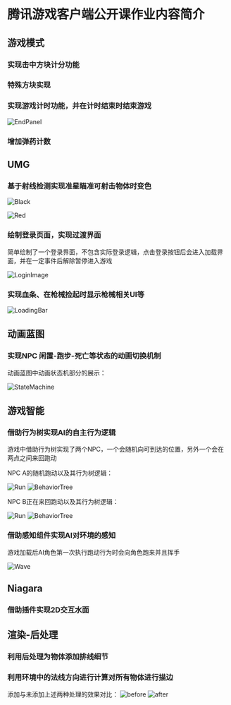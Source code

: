 # 腾讯游戏客户端公开课作业内容简介
## 游戏模式
### 实现击中方块计分功能

### 特殊方块实现

### 实现游戏计时功能，并在计时结束时结束游戏

![EndPanel](/ReadmeImage/EndPanel.png)

### 增加弹药计数


## UMG
### 基于射线检测实现准星瞄准可射击物体时变色

![Black](/ReadmeImage//BlackForesight.png)

![Red](/ReadmeImage/RedForesight.png)

### 绘制登录页面，实现过渡界面
简单绘制了一个登录界面，不包含实际登录逻辑，点击登录按钮后会进入加载界面，并在一定事件后解除暂停进入游戏

![LoginImage](/ReadmeImage/LoginImage.png)

### 实现血条、在枪械捡起时显示枪械相关UI等

![LoadingBar](/ReadmeImage/LoadingBar.png)

## 动画蓝图
### 实现NPC 闲置-跑步-死亡等状态的动画切换机制

动画蓝图中动画状态机部分的展示：

![StateMachine](/ReadmeImage/StateMachine.png)

## 游戏智能
### 借助行为树实现AI的自主行为逻辑

游戏中借助行为树实现了两个NPC，一个会随机向可到达的位置，另外一个会在两点之间来回跑动

NPC A的随机跑动以及其行为树逻辑：

![Run](/ReadmeImage/RunningToAnyWhere.png)
![BehaviorTree](/ReadmeImage/ATree.png)

NPC B正在来回跑动以及其行为树逻辑：

![Run](/ReadmeImage/RunningInWater.png)
![BehaviorTree](/ReadmeImage/BTree.png)

### 借助感知组件实现AI对环境的感知

游戏加载后AI角色第一次执行跑动行为时会向角色跑来并且挥手

![Wave](/ReadmeImage/Wave.png)

## Niagara
### 借助插件实现2D交互水面

## 渲染-后处理
### 利用后处理为物体添加排线细节

### 利用环境中的法线方向进行计算对所有物体进行描边
添加与未添加上述两种处理的效果对比：
![before](/ReadmeImage/OriginSight.png)
![after](/ReadmeImage/PostProcessSight.png)